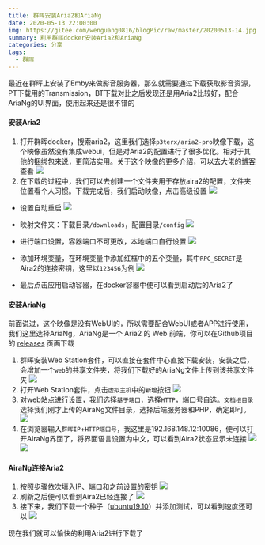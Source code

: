 ```yaml
---
title: 群晖安装Aria2和AriaNg
date: 2020-05-13 22:00:00
img: https://gitee.com/wenguang0816/blogPic/raw/master/20200513-14.jpg
summary: 利用群晖docker安装Aria2和AriaNg
categories: 分享
tags:
  - 群晖
---
```


最近在群晖上安装了Emby来做影音服务器，那么就需要通过下载获取影音资源，PT下载用的Transmission，BT下载对比之后发现还是用Aria2比较好，配合AriaNg的UI界面，使用起来还是很不错的

#### 安装Aria2
1. 打开群晖docker，搜索aria2，这里我们选择`p3terx/aria2-pro`映像下载，这个映像虽然没有集成webui，但是对Aria2的配置进行了很多优化。相对于其他的捆绑包来说，更简洁实用。关于这个映像的更多介绍，可以去大佬的[博客](https://p3terx.com/archives/docker-aria2-pro.html)查看
![](https://gitee.com/wenguang0816/blogPic/raw/master/20200513-1.jpg)
2. 在下载的过程中，我们可以去创建一个文件夹用于存放aira2的配置，文件夹位置看个人习惯。下载完成后，我们启动映像，点击高级设置
![](https://gitee.com/wenguang0816/blogPic/raw/master/20200513-2.jpg)
+ 设置自动重启
![](https://gitee.com/wenguang0816/blogPic/raw/master/20200513-3.jpg)
+ 映射文件夹：下载目录`/downloads`，配置目录`/config`
![](https://gitee.com/wenguang0816/blogPic/raw/master/20200513-4.jpg)
+ 进行端口设置，容器端口不可更改，本地端口自行设置
![](https://gitee.com/wenguang0816/blogPic/raw/master/20200513-5.jpg)

+ 添加环境变量，在环境变量中添加红框中的五个变量，其中`RPC_SECRET`是Aira2的连接密钥，这里以`123456`为例
![](https://gitee.com/wenguang0816/blogPic/raw/master/20200513-6.jpg)
+ 最后点击应用启动容器，在docker容器中便可以看到启动后的Aria2了

#### 安装AriaNg
前面说过，这个映像是没有WebUI的，所以需要配合WebUI或者APP进行使用，我们这里选择AriaNg，AriaNg是一个 Aria2 的 Web 前端，你可以在Github项目的 [releases](https://github.com/mayswind/AriaNg/releases) 页面下载
1. 群晖安装Web Station套件，可以直接在套件中心直接下载安装，安装之后，会增加一个`web`的共享文件夹，将我们下载好的AriaNg文件上传到该共享文件夹
![](https://gitee.com/wenguang0816/blogPic/raw/master/20200513-7.jpg)
2. 打开Web Station套件，点击`虚拟主机`中的`新增`按钮
![](https://gitee.com/wenguang0816/blogPic/raw/master/20200513-8.jpg)
3. 对web站点进行设置，我们选择`基于端口`，选择`HTTP`，端口号自选。`文档根目录`选择我们刚才上传的AiraNg文件目录，选择后端服务器和PHP，确定即可。
![](https://gitee.com/wenguang0816/blogPic/raw/master/20200513-9.jpg)
4. 在浏览器输入`群晖IP`+`HTTP端口号`，我这里是192.168.148.12:10086，便可以打开AiraNg界面了，将界面语言设置为中文，可以看到Aira2状态显示未连接
![](https://gitee.com/wenguang0816/blogPic/raw/master/20200513-10.jpg)
![](https://gitee.com/wenguang0816/blogPic/raw/master/20200513-11.jpg)

#### AiraNg连接Aria2
1. 按照步骤依次填入IP、端口和之前设置的密钥
![](https://gitee.com/wenguang0816/blogPic/raw/master/20200513-12.jpg)
2. 刷新之后便可以看到Aira2已经连接了
![](https://gitee.com/wenguang0816/blogPic/raw/master/20200513-13.jpg)
3. 接下来，我们下载一个种子（[ubuntu19.10](http://releases.ubuntu.com/19.10/ubuntu-19.10-desktop-amd64.iso.torrent)）并添加测试，可以看到速度还可以
![](https://gitee.com/wenguang0816/blogPic/raw/master/20200513-14.jpg)


现在我们就可以愉快的利用Aria2进行下载了